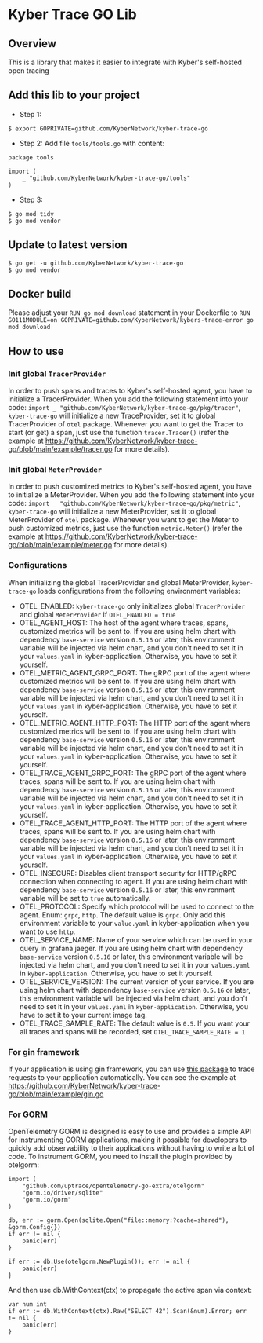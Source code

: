 # Kyber Trace GO Lib

## Overview
This is a library that makes it easier to integrate with Kyber's self-hosted open tracing

## Add this lib to your project
- Step 1:
```
$ export GOPRIVATE=github.com/KyberNetwork/kyber-trace-go
```
- Step 2: Add file `tools/tools.go` with content:
```
package tools

import (
    _ "github.com/KyberNetwork/kyber-trace-go/tools"
)
```
- Step 3:
```
$ go mod tidy
$ go mod vendor
```

## Update to latest version
```
$ go get -u github.com/KyberNetwork/kyber-trace-go
$ go mod vendor
```

## Docker build
Please adjust your `RUN go mod download` statement in your Dockerfile to `RUN GO111MODULE=on GOPRIVATE=github.com/KyberNetwork/kybers-trace-error go mod download`

## How to use

### Init global `TracerProvider`
In order to push spans and traces to Kyber's self-hosted agent, you have to initialize a TracerProvider. When you add the following statement into your code: `import _ "github.com/KyberNetwork/kyber-trace-go/pkg/tracer"`, `kyber-trace-go` will initialize a new TraceProvider, set it to global TracerProvider of `otel` package. Whenever you want to get the Tracer to start (or get) a span, just use the function `tracer.Tracer()` (refer the example at https://github.com/KyberNetwork/kyber-trace-go/blob/main/example/tracer.go for more details).
### Init global `MeterProvider`
In order to push customized metrics to Kyber's self-hosted agent, you have to initialize a MeterProvider. When you add the following statement into your code: `import _ "github.com/KyberNetwork/kyber-trace-go/pkg/metric"`, `kyber-trace-go` will initialize a new MeterProvider, set it to global MeterProvider of `otel` package. Whenever you want to get the Meter to push customized metrics, just use the function `metric.Meter()` (refer the example at https://github.com/KyberNetwork/kyber-trace-go/blob/main/example/meter.go for more details).
### Configurations
When initializing the global TracerProvider and global MeterProvider, `kyber-trace-go` loads configurations from the following environment variables: 
  - OTEL_ENABLED: `kyber-trace-go` only initializes global `TracerProvider` and global `MeterProvider` if  `OTEL_ENABLED = true`
  - OTEL_AGENT_HOST: The host of the agent where traces, spans, customized metrics will be sent to. If you are using helm chart with dependency `base-service` version `0.5.16` or later, this environment variable will be injected via helm chart, and you don't need to set it in your `values.yaml` in kyber-application. Otherwise, you have to set it yourself.
  - OTEL_METRIC_AGENT_GRPC_PORT: The gRPC port of the agent where customized metrics will be sent to. If you are using helm chart with dependency `base-service` version `0.5.16` or later, this environment variable will be injected via helm chart, and you don't need to set it in your `values.yaml` in kyber-application. Otherwise, you have to set it yourself.
  - OTEL_METRIC_AGENT_HTTP_PORT: The HTTP port of the agent where customized metrics will be sent to. If you are using helm chart with dependency `base-service` version `0.5.16` or later, this environment variable will be injected via helm chart, and you don't need to set it in your `values.yaml` in kyber-application. Otherwise, you have to set it yourself.
  - OTEL_TRACE_AGENT_GRPC_PORT: The gRPC port of the agent where traces, spans will be sent to. If you are using helm chart with dependency `base-service` version `0.5.16` or later, this environment variable will be injected via helm chart, and you don't need to set it in your `values.yaml` in kyber-application. Otherwise, you have to set it yourself.
  - OTEL_TRACE_AGENT_HTTP_PORT: The HTTP port of the agent where traces, spans will be sent to. If you are using helm chart with dependency `base-service` version `0.5.16` or later, this environment variable will be injected via helm chart, and you don't need to set it in your `values.yaml` in kyber-application. Otherwise, you have to set it yourself.
  - OTEL_INSECURE: Disables client transport security for HTTP/gRPC connection when connecting to agent. If you are using helm chart with dependency `base-service` version `0.5.16` or later, this environment variable will be set to `true` automatically.
  - OTEL_PROTOCOL: Specify which protocol will be used to connect to the agent. Enum: `grpc`, `http`. The default value is `grpc`. Only add this environment variable to your `value.yaml` in kyber-application when you want to use `http`.
  - OTEL_SERVICE_NAME: Name of your service which can be used in your query in grafana jaeger. If you are using helm chart with dependency `base-service` version `0.5.16` or later, this environment variable will be injected via helm chart, and you don't need to set it in your `values.yaml` in `kyber-application`. Otherwise, you have to set it yourself.
  - OTEL_SERVICE_VERSION: The current version of your service. If you are using helm chart with dependency `base-service` version `0.5.16` or later, this environment variable will be injected via helm chart, and you don't need to set it in your `values.yaml` in `kyber-application`. Otherwise, you have to set it to your current image tag.
  - OTEL_TRACE_SAMPLE_RATE: The default value is `0.5`. If you want your all traces and spans will be recorded, set `OTEL_TRACE_SAMPLE_RATE = 1`

### For gin framework
If your application is using gin framework, you can use [this package](https://pkg.go.dev/go.opentelemetry.io/contrib/instrumentation/github.com/gin-gonic/gin/otelgin) to trace requests to your application automatically. You can see the example at https://github.com/KyberNetwork/kyber-trace-go/blob/main/example/gin.go

### For GORM
OpenTelemetry GORM is designed is easy to use and provides a simple API for instrumenting GORM applications, making it possible for developers to quickly add observability to their applications without having to write a lot of code. To instrument GORM, you need to install the plugin provided by otelgorm:
```
import (
	"github.com/uptrace/opentelemetry-go-extra/otelgorm"
	"gorm.io/driver/sqlite"
	"gorm.io/gorm"
)

db, err := gorm.Open(sqlite.Open("file::memory:?cache=shared"), &gorm.Config{})
if err != nil {
	panic(err)
}

if err := db.Use(otelgorm.NewPlugin()); err != nil {
	panic(err)
}
```
And then use db.WithContext(ctx) to propagate the active span via context:
```
var num int
if err := db.WithContext(ctx).Raw("SELECT 42").Scan(&num).Error; err != nil {
	panic(err)
}
```
